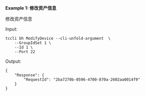 **Example 1: 修改资产信息**

修改资产信息

Input: 

```
tccli bh ModifyDevice --cli-unfold-argument  \
    --GroupIdSet 1 \
    --Id 1 \
    --Port 22
```

Output: 
```
{
    "Response": {
        "RequestId": "2ba7270b-0596-4700-870a-2602aa0014f9"
    }
}
```

